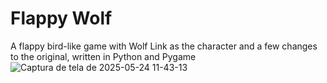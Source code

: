 # Flappy Wolf
A flappy bird-like game with Wolf Link as the character and a few changes to the original, written in Python and Pygame
![Captura de tela de 2025-05-24 11-43-13](https://github.com/user-attachments/assets/6e218f07-5d15-4be4-94d8-1592680ed938)



